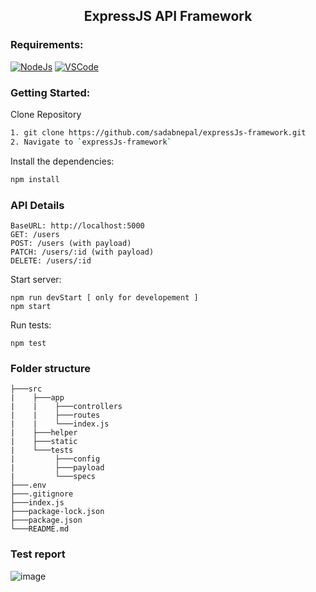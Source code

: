 <h2 align="center"> ExpressJS API Framework </h2>

### Requirements:
[![NodeJs](https://img.shields.io/badge/-NodeJS-grey?logo=node.js)](https://nodejs.org/en/download/)
[![VSCode](https://img.shields.io/badge/-Visual%20Studio%20Code-%233178C6?logo=visual-studio-code)](https://code.visualstudio.com/download)

### Getting Started:
Clone Repository
```bash
1. git clone https://github.com/sadabnepal/expressJs-framework.git
2. Navigate to `expressJs-framework`
```

Install the dependencies:
```bash
npm install
```

### API Details
```
BaseURL: http://localhost:5000
GET: /users
POST: /users (with payload)
PATCH: /users/:id (with payload)
DELETE: /users/:id
```

Start server:
```
npm run devStart [ only for developement ]
npm start
```

Run tests:
```
npm test
```

### Folder structure
```
├───src
|    ├───app
|    |    ├───controllers
|    |    ├───routes
|    |    └───index.js
|    ├───helper
|    ├───static
|    └───tests
|         ├───config
|         ├───payload
|         └───specs
├───.env
├───.gitignore
├───index.js
├───package-lock.json
├───package.json
└───README.md
```

### Test report
![image](https://user-images.githubusercontent.com/65847528/148164798-04a901fe-576d-4aad-a9d0-fbbcf670b905.png)
